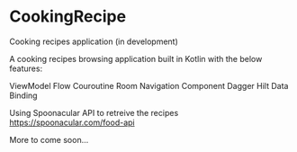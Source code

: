 # CookingRecipe
Cooking recipes application (in development)

A cooking recipes browsing application built in Kotlin with the below features:

ViewModel
Flow
Couroutine
Room
Navigation Component
Dagger Hilt
Data Binding


Using Spoonacular API to retreive the recipes
https://spoonacular.com/food-api

More to come soon...